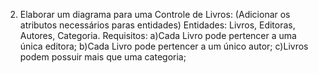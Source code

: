 2) Elaborar um diagrama para uma Controle de Livros:
(Adicionar os atributos necessários paras entidades)
Entidades: Livros, Editoras, Autores, Categoria.
Requisitos:
a)Cada Livro pode pertencer a uma única editora;
b)Cada Livro pode pertencer a um único autor;
c)Livros podem possuir mais que uma categoria;